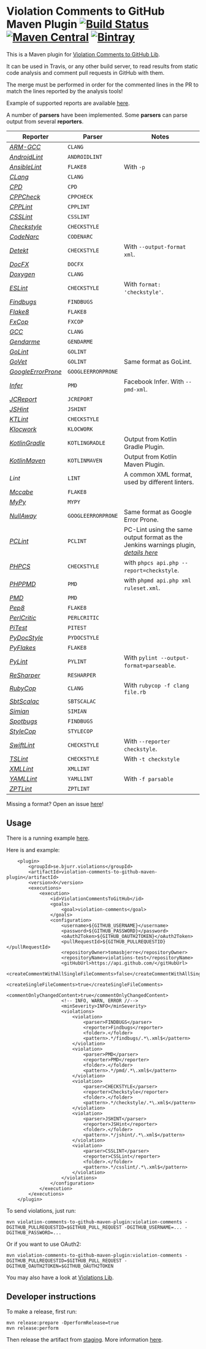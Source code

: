 # Violation Comments to GitHub Maven Plugin [![Build Status](https://travis-ci.org/tomasbjerre/violation-comments-to-github-maven-plugin.svg?branch=master)](https://travis-ci.org/tomasbjerre/violation-comments-to-github-maven-plugin) [![Maven Central](https://maven-badges.herokuapp.com/maven-central/se.bjurr.violations/violation-comments-to-github-maven-plugin/badge.svg)](https://maven-badges.herokuapp.com/maven-central/se.bjurr.violations/violation-comments-to-github-maven-plugin) [ ![Bintray](https://api.bintray.com/packages/tomasbjerre/tomasbjerre/se.bjurr.violations%3Aviolation-comments-to-github-maven-plugin/images/download.svg) ](https://bintray.com/tomasbjerre/tomasbjerre/se.bjurr.violations%3Aviolation-comments-to-github-maven-plugin/_latestVersion)

This is a Maven plugin for [Violation Comments to GitHub Lib](https://github.com/tomasbjerre/violation-comments-to-github-lib).

It can be used in Travis, or any other build server, to read results from static code analysis and comment pull requests in GitHub with them.

The merge must be performed in order for the commented lines in the PR to match the lines reported by the analysis tools!

Example of supported reports are available [here](https://github.com/tomasbjerre/violations-lib/tree/master/src/test/resources).

A number of **parsers** have been implemented. Some **parsers** can parse output from several **reporters**.

| Reporter                                                                              | Parser             | Notes
| ---                                                                                   | ---                | ---
| [_ARM-GCC_](https://developer.arm.com/open-source/gnu-toolchain/gnu-rm)               | `CLANG`            
| [_AndroidLint_](http://developer.android.com/tools/help/lint.html)                    | `ANDROIDLINT`
| [_AnsibleLint_](https://github.com/willthames/ansible-lint)                           | `FLAKE8`           | With `-p`
| [_CLang_](https://clang-analyzer.llvm.org/)                                           | `CLANG`
| [_CPD_](http://pmd.sourceforge.net/pmd-4.3.0/cpd.html)                                | `CPD`              
| [_CPPCheck_](http://cppcheck.sourceforge.net/)                                        | `CPPCHECK`         
| [_CPPLint_](https://github.com/theandrewdavis/cpplint)                                | `CPPLINT`          
| [_CSSLint_](https://github.com/CSSLint/csslint)                                       | `CSSLINT`          
| [_Checkstyle_](http://checkstyle.sourceforge.net/)                                    | `CHECKSTYLE`
| [_CodeNarc_](http://codenarc.sourceforge.net/)                                        | `CODENARC`         
| [_Detekt_](https://github.com/arturbosch/detekt)                                      | `CHECKSTYLE`       | With `--output-format xml`.
| [_DocFX_](http://dotnet.github.io/docfx/)                                             | `DOCFX`            
| [_Doxygen_](https://www.stack.nl/~dimitri/doxygen/)                                   | `CLANG`            
| [_ESLint_](https://github.com/sindresorhus/grunt-eslint)                              | `CHECKSTYLE`       | With `format: 'checkstyle'`.
| [_Findbugs_](http://findbugs.sourceforge.net/)                                        | `FINDBUGS`         
| [_Flake8_](http://flake8.readthedocs.org/en/latest/)                                  | `FLAKE8`           
| [_FxCop_](https://en.wikipedia.org/wiki/FxCop)                                        | `FXCOP`            
| [_GCC_](https://gcc.gnu.org/)                                                         | `CLANG`            
| [_Gendarme_](http://www.mono-project.com/docs/tools+libraries/tools/gendarme/)        | `GENDARME`         
| [_GoLint_](https://github.com/golang/lint)                                            | `GOLINT`           
| [_GoVet_](https://golang.org/cmd/vet/)                                                | `GOLINT`           | Same format as GoLint.
| [_GoogleErrorProne_](https://github.com/google/error-prone)                           | `GOOGLEERRORPRONE` 
| [_Infer_](http://fbinfer.com/)                                                        | `PMD`              | Facebook Infer. With `--pmd-xml`.
| [_JCReport_](https://github.com/jCoderZ/fawkez/wiki/JcReport)                         | `JCREPORT`         
| [_JSHint_](http://jshint.com/)                                                        | `JSHINT`           
| [_KTLint_](https://github.com/shyiko/ktlint)                                          | `CHECKSTYLE`
| [_Klocwork_](http://www.klocwork.com/products-services/klocwork/static-code-analysis) | `KLOCWORK`         
| [_KotlinGradle_](https://github.com/JetBrains/kotlin)                                 | `KOTLINGRADLE`     | Output from Kotlin Gradle Plugin.
| [_KotlinMaven_](https://github.com/JetBrains/kotlin)                                  | `KOTLINMAVEN`      | Output from Kotlin Maven Plugin.
| _Lint_                                                                                | `LINT`             | A common XML format, used by different linters.
| [_Mccabe_](https://pypi.python.org/pypi/mccabe)                                       | `FLAKE8`           
| [_MyPy_](https://pypi.python.org/pypi/mypy-lang)                                      | `MYPY`             
| [_NullAway_](https://github.com/uber/NullAway)                                        | `GOOGLEERRORPRONE` | Same format as Google Error Prone.
| [_PCLint_](http://www.gimpel.com/html/pcl.htm)                                        | `PCLINT`           | PC-Lint using the same output format as the Jenkins warnings plugin, [_details here_](https://wiki.jenkins.io/display/JENKINS/PcLint+options)
| [_PHPCS_](https://github.com/squizlabs/PHP_CodeSniffer)                               | `CHECKSTYLE`       | with `phpcs api.php --report=checkstyle`.
| [_PHPPMD_](https://phpmd.org/)                                                        | `PMD`              | with `phpmd api.php xml ruleset.xml`.
| [_PMD_](https://pmd.github.io/)                                                       | `PMD`              
| [_Pep8_](https://github.com/PyCQA/pycodestyle)                                        | `FLAKE8`           
| [_PerlCritic_](https://github.com/Perl-Critic)                                        | `PERLCRITIC`       
| [_PiTest_](http://pitest.org/)                                                        | `PITEST`           
| [_PyDocStyle_](https://pypi.python.org/pypi/pydocstyle)                               | `PYDOCSTYLE`       
| [_PyFlakes_](https://pypi.python.org/pypi/pyflakes)                                   | `FLAKE8`           
| [_PyLint_](https://www.pylint.org/)                                                   | `PYLINT`           | With `pylint --output-format=parseable`.
| [_ReSharper_](https://www.jetbrains.com/resharper/)                                   | `RESHARPER`        
| [_RubyCop_](http://rubocop.readthedocs.io/en/latest/formatters/)                      | `CLANG`            | With `rubycop -f clang file.rb`
| [_SbtScalac_](http://www.scala-sbt.org/)                                              | `SBTSCALAC`        
| [_Simian_](http://www.harukizaemon.com/simian/)                                       | `SIMIAN`           
| [_Spotbugs_](https://spotbugs.github.io/)                                             | `FINDBUGS`         
| [_StyleCop_](https://stylecop.codeplex.com/)                                          | `STYLECOP`         
| [_SwiftLint_](https://github.com/realm/SwiftLint)                                     | `CHECKSTYLE`       | With `--reporter checkstyle`.
| [_TSLint_](https://palantir.github.io/tslint/usage/cli/)                              | `CHECKSTYLE`       | With `-t checkstyle`
| [_XMLLint_](http://xmlsoft.org/xmllint.html)                                          | `XMLLINT`          
| [_YAMLLint_](https://yamllint.readthedocs.io/en/stable/index.html)                    | `YAMLLINT`         | With `-f parsable`
| [_ZPTLint_](https://pypi.python.org/pypi/zptlint)                                     | `ZPTLINT`          


Missing a format? Open an issue [here](https://github.com/tomasbjerre/violations-lib/issues)!


## Usage ##
There is a running example [here](https://github.com/tomasbjerre/violation-comments-to-github-maven-plugin/tree/master/violation-comments-to-github-maven-plugin-example).

Here is and example: 

```
	<plugin>
		<groupId>se.bjurr.violations</groupId>
		<artifactId>violation-comments-to-github-maven-plugin</artifactId>
		<version>X</version>
		<executions>
			<execution>
				<id>ViolationCommentsToGitHub</id>
				<goals>
					<goal>violation-comments</goal>
				</goals>
				<configuration>
					<username>${GITHUB_USERNAME}</username>
					<password>${GITHUB_PASSWORD}</password>
					<oAuth2Token>${GITHUB_OAUTH2TOKEN}</oAuth2Token>
					<pullRequestId>${GITHUB_PULLREQUESTID}</pullRequestId>
					<repositoryOwner>tomasbjerre</repositoryOwner>
					<repositoryName>violations-test</repositoryName>
					<gitHubUrl>https://api.github.com/</gitHubUrl>
					<createCommentWithAllSingleFileComments>false</createCommentWithAllSingleFileComments>
					<createSingleFileComments>true</createSingleFileComments>
					<commentOnlyChangedContent>true</commentOnlyChangedContent>
					<!-- INFO, WARN, ERROR //-->
					<minSeverity>INFO</minSeverity>
					<violations>
						<violation>
							<parser>FINDBUGS</parser>
							<reporter>Findbugs</reporter>
							<folder>.</folder>
							<pattern>.*/findbugs/.*\.xml$</pattern>
						</violation>
						<violation>
							<parser>PMD</parser>
							<reporter>PMD</reporter>
							<folder>.</folder>
							<pattern>.*/pmd/.*\.xml$</pattern>
						</violation>
						<violation>
							<parser>CHECKSTYLE</parser>
							<reporter>Checkstyle</reporter>
							<folder>.</folder>
							<pattern>.*/checkstyle/.*\.xml$</pattern>
						</violation>
						<violation>
							<parser>JSHINT</parser>
							<reporter>JSHint</reporter>
							<folder>.</folder>
							<pattern>.*/jshint/.*\.xml$</pattern>
						</violation>
						<violation>
							<parser>CSSLINT</parser>
							<reporter>CSSLint</reporter>
							<folder>.</folder>
							<pattern>.*/csslint/.*\.xml$</pattern>
						</violation>
					</violations>
				</configuration>
			</execution>
		</executions>
	</plugin>
```

To send violations, just run:
```
mvn violation-comments-to-github-maven-plugin:violation-comments -DGITHUB_PULLREQUESTID=$GITHUB_PULL_REQUEST -DGITHUB_USERNAME=... -DGITHUB_PASSWORD=...
```

Or if you want to use OAuth2:
```
mvn violation-comments-to-github-maven-plugin:violation-comments -DGITHUB_PULLREQUESTID=$GITHUB_PULL_REQUEST -DGITHUB_OAUTH2TOKEN=$GITHUB_OAUTH2TOKEN
```

You may also have a look at [Violations Lib](https://github.com/tomasbjerre/violations-lib).

## Developer instructions

To make a release, first run:
```
mvn release:prepare -DperformRelease=true
mvn release:perform
```
Then release the artifact from [staging](https://oss.sonatype.org/#stagingRepositories). More information [here](http://central.sonatype.org/pages/releasing-the-deployment.html).
